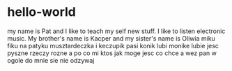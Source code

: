 # hello-world
my name is Pat and I like to teach my self new stuff.
I like to listen electronic music.
My brother's name is Kacper
and my sister's name is Oliwia
miku fiku na patyku
musztardeczka i keczupik
pasi konik lubi monike
lubie jesc pyszne rzeczy rozne
a po co mi ktos jak moge jesc co chce
a wez pan w ogole do mnie sie nie odzywaj